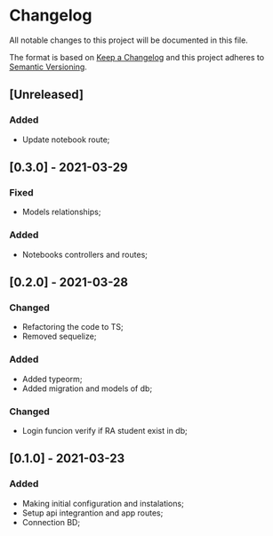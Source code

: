 # Changelog

All notable changes to this project will be documented in this file.

The format is based on [Keep a Changelog](http://keepachangelog.com/en/1.0.0/)
and this project adheres to [Semantic Versioning](http://semver.org/spec/v2.0.0.html).

## [Unreleased]

### Added 

- Update notebook route;

## [0.3.0] - 2021-03-29

### Fixed

- Models relationships;

### Added

- Notebooks controllers and routes;

## [0.2.0] - 2021-03-28

### Changed 

- Refactoring the code to TS;
- Removed sequelize;

### Added 

- Added typeorm;
- Added migration and models of db;

### Changed 

- Login funcion verify if RA student exist in db;

## [0.1.0] - 2021-03-23

### Added

- Making initial configuration and instalations;
- Setup api integrantion and app routes;
- Connection BD;
